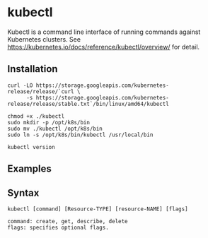 # kubectl

Kubectl is a command line interface of running commands against Kubernetes clusters. See <https://kubernetes.io/docs/reference/kubectl/overview/> for detail.

## Installation
```
curl -LO https://storage.googleapis.com/kubernetes-release/release/`curl \
      -s https://storage.googleapis.com/kubernetes-release/release/stable.txt`/bin/linux/amd64/kubectl

chmod +x ./kubectl
sudo mkdir -p /opt/k8s/bin
sudo mv ./kubectl /opt/k8s/bin
sudo ln -s /opt/k8s/bin/kubectl /usr/local/bin

kubectl version
```

## Examples


## Syntax

```
kubectl [command] [Resource-TYPE] [resource-NAME] [flags]

command: create, get, describe, delete
flags: specifies optional flags.
```

